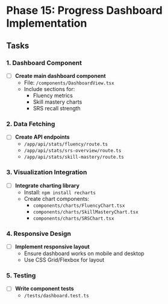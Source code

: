 # Phase 15: Progress Dashboard Implementation

## Tasks

### 1. Dashboard Component
- [ ] **Create main dashboard component**
  - File: `/components/DashboardView.tsx`
  - Include sections for:
    - Fluency metrics
    - Skill mastery charts
    - SRS recall strength

### 2. Data Fetching
- [ ] **Create API endpoints**
  - `/app/api/stats/fluency/route.ts`
  - `/app/api/stats/srs-overview/route.ts`
  - `/app/api/stats/skill-mastery/route.ts`

### 3. Visualization Integration
- [ ] **Integrate charting library**
  - Install: `npm install recharts`
  - Create chart components:
    - `components/charts/FluencyChart.tsx`
    - `components/charts/SkillMasteryChart.tsx`
    - `components/charts/SRSChart.tsx`

### 4. Responsive Design
- [ ] **Implement responsive layout**
  - Ensure dashboard works on mobile and desktop
  - Use CSS Grid/Flexbox for layout

### 5. Testing
- [ ] **Write component tests**
  - `/tests/dashboard.test.ts`